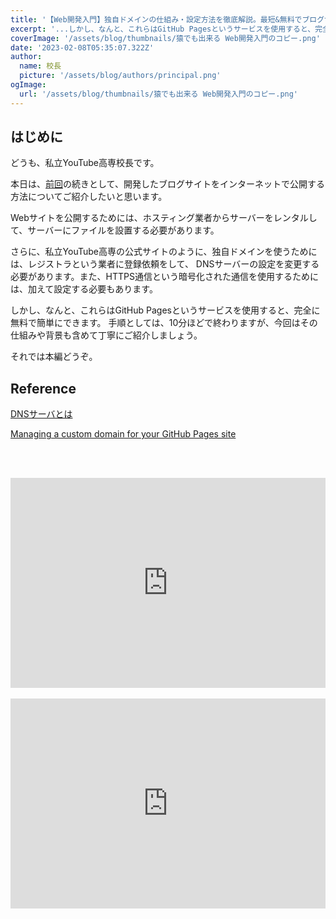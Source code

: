 ```yaml
---
title: '【Web開発入門】独自ドメインの仕組み・設定方法を徹底解説。最短&無料でブログサイトをデプロイ Part2'
excerpt: '...しかし、なんと、これらはGitHub Pagesというサービスを使用すると、完全に無料で簡単にできます。手順としては、10分ほどで終わりますが、今回はその仕組みや背景も含めて丁寧にご紹介しましょう。'
coverImage: '/assets/blog/thumbnails/猿でも出来る Web開発入門のコピー.png'
date: '2023-02-08T05:35:07.322Z'
author:
  name: 校長
  picture: '/assets/blog/authors/principal.png'
ogImage:
  url: '/assets/blog/thumbnails/猿でも出来る Web開発入門のコピー.png'
---
```

## はじめに
どうも、私立YouTube高専校長です。

本日は、[前回](https://youtube-kosen.com/posts/20230202)の続きとして、開発したブログサイトをインターネットで公開する方法についてご紹介したいと思います。

Webサイトを公開するためには、ホスティング業者からサーバーをレンタルして、サーバーにファイルを設置する必要があります。

さらに、私立YouTube高専の公式サイトのように、独自ドメインを使うためには、レジストラという業者に登録依頼をして、
DNSサーバーの設定を変更する必要があります。また、HTTPS通信という暗号化された通信を使用するためには、加えて設定する必要もあります。

しかし、なんと、これらはGitHub Pagesというサービスを使用すると、完全に無料で簡単にできます。
手順としては、10分ほどで終わりますが、今回はその仕組みや背景も含めて丁寧にご紹介しましょう。

それでは本編どうぞ。

## Reference

[DNSサーバとは](https://manual.iij.jp/dns/help/1480649.html)

[Managing a custom domain for your GitHub Pages site](https://docs.github.com/en/pages/configuring-a-custom-domain-for-your-github-pages-site/managing-a-custom-domain-for-your-github-pages-site)


<br/><br/>
<div style="position: relative; height:0px; width: 100%; padding-top: 66.6666%;">
  <iframe src="https://onedrive.live.com/embed?resid=BE72E3BA9ED96E94%211246&amp;authkey=!ABMWl1X9Uz91tsk&amp;em=2&amp;wdAr=1.7777777777777777" width="560px" height="315px" frameborder="0" style="position: absolute; top: 0; left: 0; width: 100%; height: 100%;" >これは、<a target="_blank" href="https://office.com/webapps">Office</a> の機能を利用した、<a target="_blank" href="https://office.com">Microsoft Office</a> の埋め込み型のプレゼンテーションです。</iframe>
</div>
<br/>
<div style="position: relative; height:0px; width: 100%; padding-top: 66.6666%;">
  <iframe width="560" height="315" src="https://www.youtube.com/embed/LWx7quPJFTI?enablejsapi=1" title="YouTube video player" frameborder="0" style="position: absolute; top: 0; left: 0; width: 100%; height: 100%;" allow="accelerometer; autoplay; clipboard-write; encrypted-media; gyroscope; picture-in-picture; web-share" allowfullscreen></iframe>
</div>